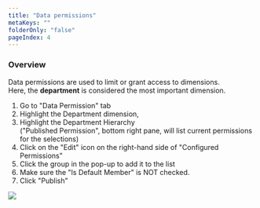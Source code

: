 ```yaml
---
title: "Data permissions"
metaKeys: ""
folderOnly: "false"
pageIndex: 4
---
```

### Overview

Data permissions are used to limit or grant access to dimensions.<br/>
Here, the **department** is considered the most important dimension. <br/>

1. Go to "Data Permission" tab
2. Highlight the Department dimension,
3. Highlight the Department Hierarchy<br/>
("Published Permission", bottom right pane, will list current permissions for the selections)
4. Click on the "Edit" icon on the right-hand side of "Configured Permissions"
5. Click the group in the pop-up to add it to the list
6. Make sure the "Is Default Member" is NOT checked.
7. Click "Publish"

![](https://profitbasedocs.blob.core.windows.net/plannerimages/DataPermisions.png)
